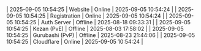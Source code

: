 | 2025-09-05 10:54:25 | Website | Online | 2025-09-05 10:54:24 |
| 2025-09-05 10:54:25 | Registration | Online | 2025-09-05 10:54:24 |
| 2025-09-05 10:54:25 | Auth Server | Offline | 2025-08-18 09:33:31 |
| 2025-09-05 10:54:25 | Kezan (PvE) | Offline | 2025-08-03 17:58:02 |
| 2025-09-05 10:54:25 | Gurubashi (PvP) | Offline | 2025-08-23 21:44:06 |
| 2025-09-05 10:54:25 | Cloudflare | Online | 2025-09-05 10:54:24 |
